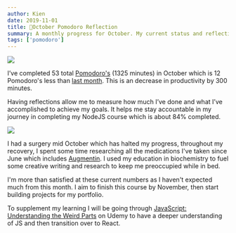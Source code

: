 ```yaml
---
author: Kien
date: 2019-11-01
title: 🍅October Pomodoro Reflection
summary: A monthly progress for October. My current status and reflection on my productivity, goals and achievements.
tags: ['pomodoro']
---
```


![](https://images.unsplash.com/photo-1474591424615-7fe467c7fac9?ixlib=rb-1.2.1&ixid=eyJhcHBfaWQiOjEyMDd9&auto=format&fit=crop&w=1267&q=80)

I’ve completed 53 total [Pomodoro's](/blog/pomodoro-technique/) (1325 minutes) in October which is 12 Pomodoro's less than [last month](/september-2019-pomodoro/). This is an decrease in productivity by 300 minutes.

Having reflections allow me to measure how much I’ve done and what I’ve accomplished to achieve my goals. It helps me stay accountable in my journey in completing my NodeJS course which is about 84% completed.

![](/static/images/pomodoros/pomotodooct2019.png)

I had a surgery mid October which has halted my progress, throughout my recovery, I spent some time researching all the medications I've taken since June which includes [Augmentin](/blog/augmentin/). I used my education in biochemistry to fuel some creative writing and research to keep me preoccupied while in bed.

I'm more than satisfied at these current numbers as I haven't expected much from this month. I aim to finish this course by November, then start building projects for my portfolio.

To supplement my learning I will be going through <a href='https://www.udemy.com/course/understand-javascript/' target="_target">JavaScript: Understanding the Weird Parts</a> on Udemy to have a deeper understanding of JS and then transition over to React.
